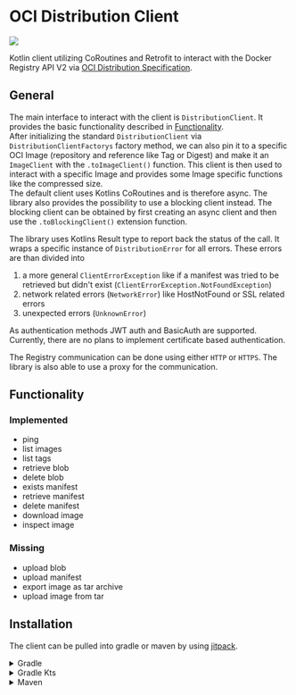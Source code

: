 # OCI Distribution Client

[![](https://jitpack.io/v/cmdjulian/oci-distribution-client.svg)](https://jitpack.io/#cmdjulian/oci-distribution-client)

Kotlin client utilizing CoRoutines and Retrofit to interact with the Docker Registry API V2 via
[OCI Distribution Specification](https://github.com/opencontainers/distribution-spec/blob/main/spec.md#pull).

## General

The main interface to interact with the client is `DistributionClient`. It provides the basic functionality described
in [Functionality](#functionality).  
After initializing the standard `DistributionClient` via `DistributionClientFactorys` factory method, we can also pin it
to a specific OCI Image (repository and reference like Tag or Digest) and make it an `ImageClient` with the
`.toImageClient()` function. This client is then used to interact with a specific Image and provides some Image specific
functions like the compressed size.    
The default client uses Kotlins CoRoutines and is therefore async. The library also provides the possibility to use a
blocking client instead. The blocking client can be obtained by first creating an async client and then use the
`.toBlockingClient()` extension function.

The library uses Kotlins Result type to report back the status of the call. It wraps a specific instance of
`DistributionError` for all errors. These errors are than divided into

1. a more general `ClientErrorException` like if a manifest was tried to be retrieved but didn't exist
   (`ClientErrorException.NotFoundException`)
2. network related errors (`NetworkError`) like HostNotFound or SSL related errors
3. unexpected errors (`UnknownError`)

As authentication methods JWT auth and BasicAuth are supported. Currently, there are no plans to implement certificate
based authentication.

The Registry communication can be done using either `HTTP` or `HTTPS`. The library is also able to use a proxy for the
communication.

## Functionality

### Implemented

- ping
- list images
- list tags
- retrieve blob
- delete blob
- exists manifest
- retrieve manifest
- delete manifest
- download image
- inspect image

### Missing

- upload blob
- upload manifest
- export image as tar archive
- upload image from tar

## Installation

The client can be pulled into gradle or maven by
using [jitpack](https://jitpack.io/#cmdjulian/oci-distribution-client).

<details>
<summary>Gradle</summary>

```groovy
repositories {
    maven { url 'https://jitpack.io' }
}


dependencies {
    implementation 'com.github.cmdjulian:oci-distribution-client:{VERSION}'
}
```

</details>

<details>
<summary>Gradle Kts</summary>

```kotlin
repositories {
    maven(url = "https://jitpack.io")
}


dependencies {
    implementation("com.github.cmdjulian:oci-distribution-client:{VERSION}")
}
```

</details>

<details>
<summary>Maven</summary>

```xml
<repositories>
    <repository>
        <id>jitpack.io</id>
        <url>https://jitpack.io</url>
    </repository>
</repositories>


<dependency>
<groupId>com.github.cmdjulian</groupId>
<artifactId>oci-distribution-client</artifactId>
<version>{VERSION}</version>
</dependency>
```

</details>
